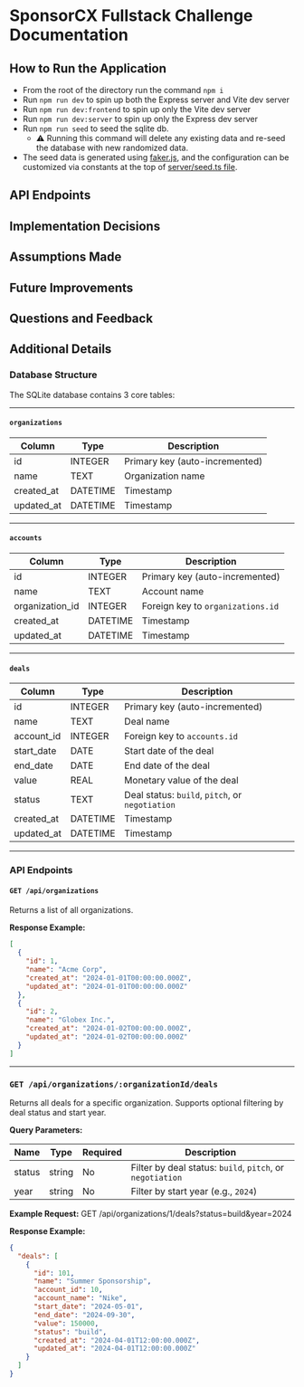 # SponsorCX Fullstack Challenge Documentation

## How to Run the Application

- From the root of the directory run the command `npm i`
- Run `npm run dev` to spin up both the Express server and Vite dev server
- Run `npm run dev:frontend` to spin up only the Vite dev server
- Run `npm run dev:server` to spin up only the Express dev server
- Run `npm run seed` to seed the sqlite db.
  - ⚠️ Running this command will delete any existing data and re-seed the database with new randomized data.
- The seed data is generated using [faker.js](https://fakerjs.dev/), and the configuration can be customized via constants at the top of [server/seed.ts file](server/seed.ts#L7).

## API Endpoints

## Implementation Decisions

## Assumptions Made

## Future Improvements

## Questions and Feedback

## Additional Details

### Database Structure

The SQLite database contains 3 core tables:

---

#### `organizations`

| Column     | Type     | Description                    |
| ---------- | -------- | ------------------------------ |
| id         | INTEGER  | Primary key (auto-incremented) |
| name       | TEXT     | Organization name              |
| created_at | DATETIME | Timestamp                      |
| updated_at | DATETIME | Timestamp                      |

---

#### `accounts`

| Column          | Type     | Description                       |
| --------------- | -------- | --------------------------------- |
| id              | INTEGER  | Primary key (auto-incremented)    |
| name            | TEXT     | Account name                      |
| organization_id | INTEGER  | Foreign key to `organizations.id` |
| created_at      | DATETIME | Timestamp                         |
| updated_at      | DATETIME | Timestamp                         |

---

#### `deals`

| Column     | Type     | Description                                     |
| ---------- | -------- | ----------------------------------------------- |
| id         | INTEGER  | Primary key (auto-incremented)                  |
| name       | TEXT     | Deal name                                       |
| account_id | INTEGER  | Foreign key to `accounts.id`                    |
| start_date | DATE     | Start date of the deal                          |
| end_date   | DATE     | End date of the deal                            |
| value      | REAL     | Monetary value of the deal                      |
| status     | TEXT     | Deal status: `build`, `pitch`, or `negotiation` |
| created_at | DATETIME | Timestamp                                       |
| updated_at | DATETIME | Timestamp                                       |

---

### API Endpoints

#### `GET /api/organizations`

Returns a list of all organizations.

**Response Example:**

```json
[
  {
    "id": 1,
    "name": "Acme Corp",
    "created_at": "2024-01-01T00:00:00.000Z",
    "updated_at": "2024-01-01T00:00:00.000Z"
  },
  {
    "id": 2,
    "name": "Globex Inc.",
    "created_at": "2024-01-02T00:00:00.000Z",
    "updated_at": "2024-01-02T00:00:00.000Z"
  }
]
```

---

### `GET /api/organizations/:organizationId/deals`

Returns all deals for a specific organization. Supports optional filtering by deal status and start year.

**Query Parameters:**

| Name   | Type   | Required | Description                                               |
| ------ | ------ | -------- | --------------------------------------------------------- |
| status | string | No       | Filter by deal status: `build`, `pitch`, or `negotiation` |
| year   | string | No       | Filter by start year (e.g., `2024`)                       |

**Example Request:**
GET /api/organizations/1/deals?status=build&year=2024

**Response Example:**

```json
{
  "deals": [
    {
      "id": 101,
      "name": "Summer Sponsorship",
      "account_id": 10,
      "account_name": "Nike",
      "start_date": "2024-05-01",
      "end_date": "2024-09-30",
      "value": 150000,
      "status": "build",
      "created_at": "2024-04-01T12:00:00.000Z",
      "updated_at": "2024-04-01T12:00:00.000Z"
    }
  ]
}
```
